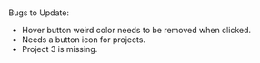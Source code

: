 # 
Bugs to Update:
- Hover button weird color needs to be removed when clicked.
- Needs a button icon for projects.
- Project 3 is missing.
